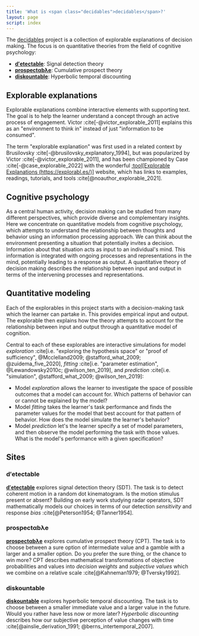 ```yaml
---
title: 'What is <span class="decidables">decidables</span>?'
layout: page
script: index
---
```


The [<span class="decidables">decidables</span>](./) project is a collection of explorable
explanations of decision making. The focus is on quantitative theories from the field of cognitive
psychology:

- [**<span class="detectable"><span class="math-var d">d′</span>ete<span class="math-var
  c">c</span>table</span>**](detectable/): Signal detection theory
- [**<span class="prospectable">prospect<span class="math-var">α</span>b<span
class="math-var">λ</span>e</span>**](prospectable/): Cumulative prospect theory
- [**<span class="discountable">dis<span class="math-var">k</span>ountable</span>**](discountable/): Hyperbolic temporal discounting

## Explorable explanations

Explorable explanations combine interactive elements with supporting text. The goal is to help the
learner understand a concept through an active process of engagement. Victor
:cite[-@victor_explorable_2011] explains this as an "environment to think in" instead of just
"information to be consumed".

The term "explorable explanation" was first used in a related context by Brusilovsky
:cite[-@brusilovsky_explanatory_1994], but was popularized by Victor
:cite[-@victor_explorable_2011], and has been championed by Case :cite[-@case_explorable_2022] with
the wonderful [:tool[Explorable Explanations (https://explorabl.es/)]](https://explorabl.es/)
website, which has links to examples, readings, tutorials, and tools
:cite[@noauthor_explorable_2021].

## Cognitive psychology

As a central human activity, decision making can be studied from many different perspectives, which
provide diverse and complementary insights. Here we concentrate on quantitative models from
cognitive psychology, which attempts to understand the relationship between thoughts and behavior
using an information processing approach. We can think about the environment presenting a situation
that potentially invites a decision. Information about that situation acts as input to an
individual's mind. This information is integrated with ongoing processes and representations in the
mind, potentially leading to a response as output. A quantitative theory of decision making
describes the relationship between input and output in terms of the intervening processes and
representations.

## Quantitative modeling

Each of the explorables in this project starts with a decision-making task which the learner can
partake in. This provides empirical input and output. The explorable then explains how the theory
attempts to account for the relationship between input and output through a quantitative model of
cognition.

Central to each of these explorables are interactive simulations for model *exploration* :cite[i.e.
"exploring the hypothesis space" or "proof of sufficiency", @Mcclelland2009; @stafford_what_2009;
@zuidema_five_2020], *fitting* :cite[i.e. "parameter estimation", @Lewandowsky2010c;
@wilson_ten_2019], and *prediction* :cite[i.e. "simulation", @stafford_what_2009; @wilson_ten_2019]:

- Model *exploration* allows the learner to investigate the space of possible outcomes that a model
  can account for. Which patterns of behavior can or cannot be explained by the model?
- Model *fitting* takes the learner's task performance and finds the parameter values for the model
  that best account for that pattern of behavior. How does the model simulate the learner's
  behavior?
- Model *prediction* let's the learner specify a set of model parameters, and then observe the model
  performing the task with those values. What is the model's performance with a given specification?

## Sites

<!--lint ignore maximum-heading-length-->

### **<span class="detectable"><span class="math-var d">d′</span>ete<span class="math-var c">c</span>table</span>**

[**<span class="detectable"><span class="math-var d">d′</span>ete<span class="math-var
c">c</span>table</span>**](detectable/) explores signal detection theory (SDT). The task is to
detect coherent motion in a random dot kinematogram. Is the motion stimulus present or absent?
Building on early work studying radar operators, SDT mathematically models our choices in terms of
our detection *sensitivity* and response *bias* :cite[@Peterson1954; @Tanner1954].

<!--lint ignore maximum-heading-length-->

### **<span class="prospectable">prospect<span class="math-var">α</span>b<span class="math-var">λ</span>e</span>**

[**<span class="prospectable">prospect<span class="math-var">α</span>b<span
class="math-var">λ</span>e</span>**](prospectable/) explores cumulative prospect theory (CPT). The
task is to choose between a sure option of intermediate value and a gamble with a larger and a
smaller option. Do you prefer the sure thing, or the chance to win more? CPT describes mathematical
transformations of objective probabilities and values into <em>decision weights</em> and
<em>subjective values</em> which we combine on a relative scale :cite[@Kahneman1979; @Tversky1992].

### **<span class="discountable">dis<span class="math-var">k</span>ountable</span>**

[**<span class="discountable">dis<span class="math-var">k</span>ountable</span>**](discountable/)
explores hyperbolic temporal discounting. The task is to choose between a smaller immediate value
and a larger value in the future. Would you rather have less now or more later? <em>Hyperbolic
discounting</em> describes how our subjective perception of value changes with time
:cite[@ainslie_derivation_1991; @berns_intertemporal_2007].

